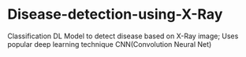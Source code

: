 # Disease-detection-using-X-Ray
Classification DL Model to detect disease based on X-Ray image; Uses popular deep learning technique CNN(Convolution Neural Net)
